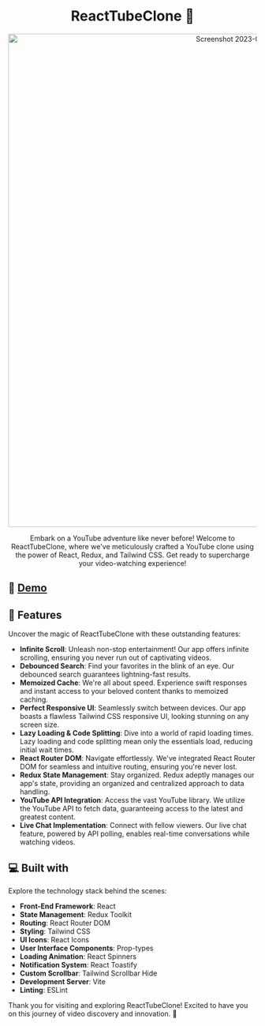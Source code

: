 <div align="center">
  <h1 id="title">ReactTubeClone 🎥</h1>
<img width="1000" alt="Screenshot 2023-08-25 at 4 51 33 PM" src="https://github.com/Zack-Dx/ReactTubeClone/assets/105835098/4a520339-2789-4c56-8b6c-f1725604d294">

  <p id="description">Embark on a YouTube adventure like never before! Welcome to ReactTubeClone, where we've meticulously crafted a YouTube clone using the power of React, Redux, and Tailwind CSS. Get ready to supercharge your video-watching experience!</p>
</div>

## 🚀 [Demo](https://reactube-clone-zack.vercel.app/)

## 🌟 Features

Uncover the magic of ReactTubeClone with these outstanding features:

- **Infinite Scroll**: Unleash non-stop entertainment! Our app offers infinite scrolling, ensuring you never run out of captivating videos.
- **Debounced Search**: Find your favorites in the blink of an eye. Our debounced search guarantees lightning-fast results.
- **Memoized Cache**: We're all about speed. Experience swift responses and instant access to your beloved content thanks to memoized caching.
- **Perfect Responsive UI**: Seamlessly switch between devices. Our app boasts a flawless Tailwind CSS responsive UI, looking stunning on any screen size.
- **Lazy Loading & Code Splitting**: Dive into a world of rapid loading times. Lazy loading and code splitting mean only the essentials load, reducing initial wait times.
- **React Router DOM**: Navigate effortlessly. We've integrated React Router DOM for seamless and intuitive routing, ensuring you're never lost.
- **Redux State Management**: Stay organized. Redux adeptly manages our app's state, providing an organized and centralized approach to data handling.
- **YouTube API Integration**: Access the vast YouTube library. We utilize the YouTube API to fetch data, guaranteeing access to the latest and greatest content.
- **Live Chat Implementation**: Connect with fellow viewers. Our live chat feature, powered by API polling, enables real-time conversations while watching videos.

## 💻 Built with

Explore the technology stack behind the scenes:

- **Front-End Framework**: React
- **State Management**: Redux Toolkit
- **Routing**: React Router DOM
- **Styling**: Tailwind CSS
- **UI Icons**: React Icons
- **User Interface Components**: Prop-types
- **Loading Animation**: React Spinners
- **Notification System**: React Toastify
- **Custom Scrollbar**: Tailwind Scrollbar Hide
- **Development Server**: Vite
- **Linting**: ESLint

Thank you for visiting and exploring ReactTubeClone! Excited to have you on this journey of video discovery and innovation. 🙌
